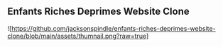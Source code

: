## Enfants Riches Deprimes Website Clone

![https://github.com/jacksonspindle/enfants-riches-deprimes-website-clone/blob/main/assets/thumnail.png?raw=true]
